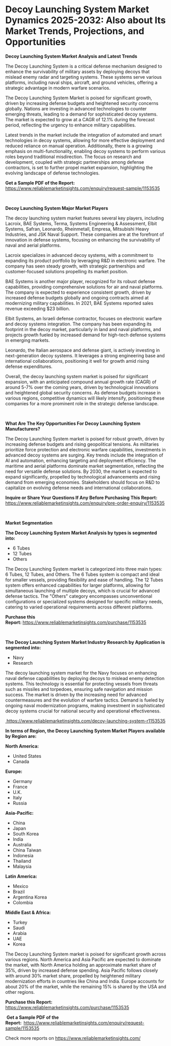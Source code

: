 <p><h1>Decoy Launching System Market Dynamics 2025-2032: Also about Its Market Trends, Projections, and Opportunities</h1></p><p><strong>Decoy Launching System Market Analysis and Latest Trends</strong></p>
<p><p>The Decoy Launching System is a critical defense mechanism designed to enhance the survivability of military assets by deploying decoys that mislead enemy radar and targeting systems. These systems serve various platforms, including naval ships, aircraft, and ground vehicles, offering a strategic advantage in modern warfare scenarios.</p><p>The Decoy Launching System Market is poised for significant growth, driven by increasing defense budgets and heightened security concerns globally. Nations are investing in advanced technologies to counter emerging threats, leading to a demand for sophisticated decoy systems. The market is expected to grow at a CAGR of 12.1% during the forecast period, reflecting the urgency to enhance military capabilities.</p><p>Latest trends in the market include the integration of automated and smart technologies in decoy systems, allowing for more effective deployment and reduced reliance on manual operation. Additionally, there is a growing emphasis on multi-functionality, enabling decoy systems to perform various roles beyond traditional misdirection. The focus on research and development, coupled with strategic partnerships among defense contractors, is set to further propel market expansion, highlighting the evolving landscape of defense technologies.</p></p>
<p><strong>Get a Sample PDF of the Report:&nbsp;</strong> <a href="https://www.reliablemarketinsights.com/enquiry/request-sample/1153535?utm_campaign=1894&utm_medium=2&utm_source=Github&utm_content=ia&utm_term=07012025&utm_id=decoy-launching-system">https://www.reliablemarketinsights.com/enquiry/request-sample/1153535</a></p>
<p>&nbsp;</p>
<p><strong>Decoy Launching System Major Market Players</strong></p>
<p><p>The decoy launching system market features several key players, including Lacroix, BAE Systems, Terma, Systems Engineering & Assessment, Elbit Systems, Safran, Leonardo, Rheinmetall, Empresa, Mitsubishi Heavy Industries, and JSK Naval Support. These companies are at the forefront of innovation in defense systems, focusing on enhancing the survivability of naval and aerial platforms.</p><p>Lacroix specializes in advanced decoy systems, with a commitment to expanding its product portfolio by leveraging R&D in electronic warfare. The company has seen steady growth, with strategic partnerships and customer-focused solutions propelling its market position.</p><p>BAE Systems is another major player, recognized for its robust defense capabilities, providing comprehensive solutions for air and naval platforms. The company is expected to experience consistent growth, driven by increased defense budgets globally and ongoing contracts aimed at modernizing military capabilities. In 2021, BAE Systems reported sales revenue exceeding $23 billion.</p><p>Elbit Systems, an Israeli defense contractor, focuses on electronic warfare and decoy systems integration. The company has been expanding its footprint in the decoy market, particularly in land and naval platforms, and projects growth fueled by increased demand for high-tech defense systems in emerging markets.</p><p>Leonardo, the Italian aerospace and defense giant, is actively investing in next-generation decoy systems. It leverages a strong engineering base and international collaborations, positioning it well for growth amid rising defense expenditures.</p><p>Overall, the decoy launching system market is poised for significant expansion, with an anticipated compound annual growth rate (CAGR) of around 5-7% over the coming years, driven by technological innovations and heightened global security concerns. As defense budgets increase in various regions, competitive dynamics will likely intensify, positioning these companies for a more prominent role in the strategic defense landscape.</p></p>
<p>&nbsp;</p>
<p><strong>What Are The Key Opportunities For Decoy Launching System Manufacturers?</strong></p>
<p><p>The Decoy Launching System market is poised for robust growth, driven by increasing defense budgets and rising geopolitical tensions. As militaries prioritize force protection and electronic warfare capabilities, investments in advanced decoy systems are surging. Key trends include the integration of AI and automation, enhancing targeting and deployment efficiency. The maritime and aerial platforms dominate market segmentation, reflecting the need for versatile defense solutions. By 2030, the market is expected to expand significantly, propelled by technological advancements and rising demand from emerging economies. Stakeholders should focus on R&D to capitalize on evolving defense needs and international collaborations.</p></p>
<p><strong>Inquire or Share Your Questions If Any Before Purchasing This Report:</strong> <a href="https://www.reliablemarketinsights.com/enquiry/pre-order-enquiry/1153535?utm_campaign=1894&utm_medium=2&utm_source=Github&utm_content=ia&utm_term=07012025&utm_id=decoy-launching-system">https://www.reliablemarketinsights.com/enquiry/pre-order-enquiry/1153535</a></p>
<p>&nbsp;</p>
<p><strong>Market Segmentation</strong></p>
<p><strong>The Decoy Launching System Market Analysis by types is segmented into:</strong></p>
<p><ul><li>6 Tubes</li><li>12 Tubes</li><li>Others</li></ul></p>
<p><p>The Decoy Launching System market is categorized into three main types: 6 Tubes, 12 Tubes, and Others. The 6 Tubes system is compact and ideal for smaller vessels, providing flexibility and ease of handling. The 12 Tubes system offers enhanced capabilities for larger platforms, allowing for simultaneous launching of multiple decoys, which is crucial for advanced defense tactics. The "Others" category encompasses unconventional configurations or specialized systems designed for specific military needs, catering to varied operational requirements across different platforms.</p></p>
<p><strong>Purchase this Report:&nbsp;</strong><a href="https://www.reliablemarketinsights.com/purchase/1153535?utm_campaign=1894&utm_medium=2&utm_source=Github&utm_content=ia&utm_term=07012025&utm_id=decoy-launching-system">https://www.reliablemarketinsights.com/purchase/1153535</a></p>
<p>&nbsp;</p>
<p><strong>The Decoy Launching System Market Industry Research by Application is segmented into:</strong></p>
<p><ul><li>Navy</li><li>Research</li></ul></p>
<p><p>The decoy launching system market for the Navy focuses on enhancing naval defense capabilities by deploying decoys to mislead enemy detection systems. This technology is essential for protecting vessels from threats such as missiles and torpedoes, ensuring safe navigation and mission success. The market is driven by the increasing need for advanced countermeasures and the evolution of warfare tactics. Demand is fueled by ongoing naval modernization programs, making investment in sophisticated decoy systems crucial for national security and operational effectiveness.</p></p>
<p><a href="https://www.reliablemarketinsights.com/decoy-launching-system-r1153535?utm_campaign=1894&utm_medium=2&utm_source=Github&utm_content=ia&utm_term=07012025&utm_id=decoy-launching-system">&nbsp;https://www.reliablemarketinsights.com/decoy-launching-system-r1153535</a></p>
<p><strong>In terms of Region, the Decoy Launching System Market Players available by Region are:</strong></p>
<p>
    <p> <strong> North America: </strong>
        <ul>
            <li>United States</li>
            <li>Canada</li>
        </ul>
        </p> 
    <p> <strong> Europe: </strong>
        <ul>
            <li>Germany</li>
            <li>France</li>
            <li>U.K.</li>
            <li>Italy</li>
            <li>Russia</li>
        </ul>
        </p> 
    <p> <strong> Asia-Pacific: </strong>
        <ul>
            <li>China</li>
            <li>Japan</li>
            <li>South Korea</li>
            <li>India</li>
            <li>Australia</li>
            <li>China Taiwan</li>
            <li>Indonesia</li>
            <li>Thailand</li>
            <li>Malaysia</li>
        </ul>
        </p> 
    <p> <strong> Latin America: </strong>
        <ul>
            <li>Mexico</li>
            <li>Brazil</li>
            <li>Argentina Korea</li>
            <li>Colombia</li>
        </ul>
        </p> 
    <p> <strong> Middle East & Africa: </strong>
        <ul>
            <li>Turkey</li>
            <li>Saudi</li>
            <li>Arabia</li>
            <li>UAE</li>
            <li>Korea</li>
        </ul>
    </p>
    </p>
<p><p>The Decoy Launching System market is poised for significant growth across various regions. North America and Asia Pacific are expected to dominate the market, with North America holding an approximate market share of 35%, driven by increased defense spending. Asia Pacific follows closely with around 30% market share, propelled by heightened military modernization efforts in countries like China and India. Europe accounts for about 20% of the market, while the remaining 15% is shared by the USA and other regions.</p></p>
<p><strong>Purchase this Report: </strong><a href="https://www.reliablemarketinsights.com/purchase/1153535?utm_campaign=1894&utm_medium=2&utm_source=Github&utm_content=ia&utm_term=07012025&utm_id=decoy-launching-system">https://www.reliablemarketinsights.com/purchase/1153535</a></p>
<p>&nbsp;<strong>Get a Sample PDF of the Report:&nbsp;&nbsp;</strong><a href="https://www.reliablemarketinsights.com/enquiry/request-sample/1153535?utm_campaign=1894&utm_medium=2&utm_source=Github&utm_content=ia&utm_term=07012025&utm_id=decoy-launching-system">https://www.reliablemarketinsights.com/enquiry/request-sample/1153535</a></p>
<p><strong></strong></p>
<p>Check more reports on <a href="https://www.reliablemarketinsights.com/?utm_campaign=1894&utm_medium=2&utm_source=Github&utm_content=ia&utm_term=07012025&utm_id=decoy-launching-system">https://www.reliablemarketinsights.com/</a></p>